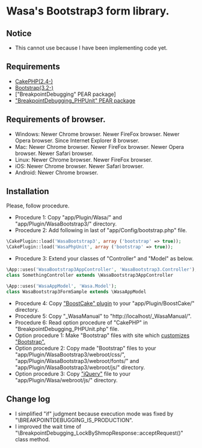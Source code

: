 Wasa's Bootstrap3 form library.
===============================

Notice
------

* This cannot use because I have been implementing code yet.

Requirements
------------

* [CakePHP(2.4-)](http://cakephp.jp/)
* [Bootstrap(3.2-)](http://getbootstrap.com/)
* ["BreakpointDebugging" PEAR package]
* ["BreakpointDebugging_PHPUnit" PEAR package](option)

Requirements of browser.
------------------------

* Windows: Newer Chrome browser. Newer FireFox browser. Newer Opera browser. Since Internet Explorer 8 browser.
* Mac:     Newer Chrome browser. Newer FireFox browser. Newer Opera browser. Newer Safari browser.
* Linux:   Newer Chrome browser. Newer FireFox browser.
* iOS:     Newer Chrome browser. Newer Safari browser.
* Android: Newer Chrome browser.

Installation
------------

Please, follow procedure.

* Procedure 1: Copy "app/Plugin/Wasa/" and "app/Plugin/WasaBootstrap3/" directory.
* Procedure 2: Add following in last of "app/Config/bootstrap.php" file.

```php
\CakePlugin::load('WasaBootstrap3', array ('bootstrap' => true));
\CakePlugin::load('WasaPhpUnit', array ('bootstrap' => true));
```

* Procedure 3: Extend your classes of "Controller" and "Model" as below.

```php
\App::uses('WasaBootstrap3AppController', 'WasaBootstrap3.Controller');
class SomethingController extends \WasaBootstrap3AppController

\App::uses('WasaAppModel', 'Wasa.Model');
class WasaBootstrap3FormSample extends \WasaAppModel
```

* Procedure 4: Copy ["BoostCake" plugin](https://github.com/slywalker/cakephp-plugin-boost_cake) to your "app/Plugin/BoostCake/" directory.
* Procedure 5: Copy "_WasaManual" to "http://localhost/_WasaManual/".
* Procedure 6: Read option procedure of "CakePHP" in "BreakpointDebugging_PHPUnit.php" file.
* Option procedure 1: Make "Bootstrap" files with site which [customizes "Bootstrap".](http://getbootstrap.com/customize/)
* Option procedure 2: Copy made "Bootstrap" files to your "app/Plugin/WasaBootstrap3/webroot/css/", "app/Plugin/WasaBootstrap3/webroot/fonts/" and "app/Plugin/WasaBootstrap3/webroot/js/" directory.
* Option procedure 3: Copy ["jQuery"](http://jquery.com/) file to your "app/Plugin/Wasa/webroot/js/" directory.

Change log
----------

* I simplified "if" judgment because execution mode was fixed by "\BREAKPOINTDEBUGGING_IS_PRODUCTION".
* I improved the wait time of "\BreakpointDebugging_LockByShmopResponse::acceptRequest()" class method.

